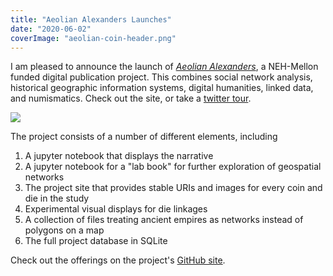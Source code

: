 ```yaml
---
title: "Aeolian Alexanders Launches"
date: "2020-06-02"
coverImage: "aeolian-coin-header.png"
---
```


I am pleased to announce the launch of _[Aeolian Alexanders](https://maps.isaw.nyu.edu/aeolis/)_, a NEH-Mellon funded digital publication project. This combines social network analysis, historical geographic information systems, digital humanities, linked data, and numismatics. Check out the site, or take a [twitter tour](https://twitter.com/RyanMHorne/status/1267718662242197504).

![](https://ryanmatthewhorne.files.wordpress.com/2020/06/site_annoucement.png?w=1024)

The project consists of a number of different elements, including

1. A jupyter notebook that displays the narrative
2. A jupyter notebook for a "lab book" for further exploration of geospatial networks
3. The project site that provides stable URIs and images for every coin and die in the study
4. Experimental visual displays for die linkages
5. A collection of files treating ancient empires as networks instead of polygons on a map
6. The full project database in SQLite

Check out the offerings on the project's [GitHub site](https://github.com/Aeolian-Alexanders).
